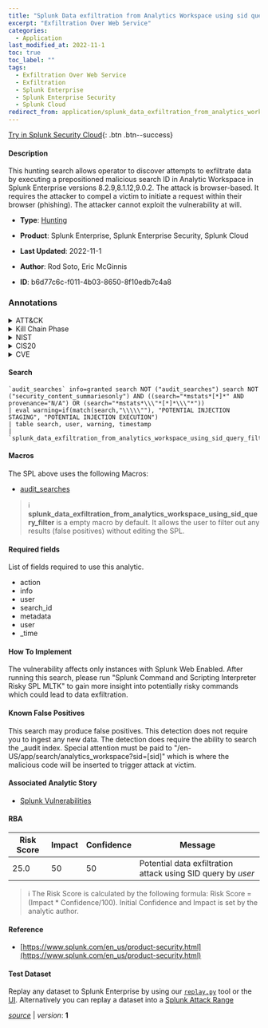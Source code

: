 ```yaml
---
title: "Splunk Data exfiltration from Analytics Workspace using sid query"
excerpt: "Exfiltration Over Web Service"
categories:
  - Application
last_modified_at: 2022-11-1
toc: true
toc_label: ""
tags:
  - Exfiltration Over Web Service
  - Exfiltration
  - Splunk Enterprise
  - Splunk Enterprise Security
  - Splunk Cloud
redirect_from: application/splunk_data_exfiltration_from_analytics_workspace_using_sid_query/
---
```




[Try in Splunk Security Cloud](https://www.splunk.com/en_us/cyber-security.html){: .btn .btn--success}

#### Description

This hunting search allows operator to discover attempts to exfiltrate data by executing a prepositioned malicious search ID in Analytic Workspace in Splunk Enterprise versions 8.2.9,8.1.12,9.0.2. The attack is browser-based. It requires the attacker to compel a victim to initiate a request within their browser (phishing). The attacker cannot exploit the vulnerability at will.

- **Type**: [Hunting](https://github.com/splunk/security_content/wiki/Detection-Analytic-Types)
- **Product**: Splunk Enterprise, Splunk Enterprise Security, Splunk Cloud

- **Last Updated**: 2022-11-1
- **Author**: Rod Soto, Eric McGinnis
- **ID**: b6d77c6c-f011-4b03-8650-8f10edb7c4a8

### Annotations
<details>
  <summary>ATT&CK</summary>

<div markdown="1">

#### [ATT&CK](https://attack.mitre.org/)

| ID          | Technique   | Tactic         |
| ----------- | ----------- |--------------- |
| [T1567](https://attack.mitre.org/techniques/T1567/) | Exfiltration Over Web Service | Exfiltration |

</div>
</details>


<details>
  <summary>Kill Chain Phase</summary>

<div markdown="1">

* Actions On Objectives


</div>
</details>


<details>
  <summary>NIST</summary>

<div markdown="1">

* DE.AE



</div>
</details>

<details>
  <summary>CIS20</summary>

<div markdown="1">

* CIS 10



</div>
</details>

<details>
  <summary>CVE</summary>

<div markdown="1">


</div>
</details>


#### Search

```
`audit_searches` info=granted search NOT ("audit_searches") search NOT ("security_content_summariesonly") AND ((search="*mstats*[*]*" AND provenance="N/A") OR (search="*mstats*\\\"*[*]*\\\"*"))
| eval warning=if(match(search,"\\\\\""), "POTENTIAL INJECTION STAGING", "POTENTIAL INJECTION EXECUTION") 
| table search, user, warning, timestamp 
| `splunk_data_exfiltration_from_analytics_workspace_using_sid_query_filter`
```

#### Macros
The SPL above uses the following Macros:
* [audit_searches](https://github.com/splunk/security_content/blob/develop/macros/audit_searches.yml)

> :information_source:
> **splunk_data_exfiltration_from_analytics_workspace_using_sid_query_filter** is a empty macro by default. It allows the user to filter out any results (false positives) without editing the SPL.



#### Required fields
List of fields required to use this analytic.
* action
* info
* user
* search_id
* metadata
* user
* _time



#### How To Implement
The vulnerability affects only instances with Splunk Web Enabled.  After running this search, please run &#34;Splunk Command and Scripting Interpreter Risky SPL MLTK&#34; to gain more insight into potentially risky commands which could lead to data exfiltration.
#### Known False Positives
This search may produce false positives.  This detection does not require you to ingest any new data. The detection does require the ability to search the _audit index. Special attention must be paid to &#34;/en-US/app/search/analytics_workspace?sid=[sid]&#34; which is where the malicious code will be inserted to trigger attack at victim.

#### Associated Analytic Story
* [Splunk Vulnerabilities](/stories/splunk_vulnerabilities)




#### RBA

| Risk Score  | Impact      | Confidence   | Message      |
| ----------- | ----------- |--------------|--------------|
| 25.0 | 50 | 50 | Potential data exfiltration attack using SID query by $user$ |


> :information_source:
> The Risk Score is calculated by the following formula: Risk Score = (Impact * Confidence/100). Initial Confidence and Impact is set by the analytic author.


#### Reference

* [https://www.splunk.com/en_us/product-security.html](https://www.splunk.com/en_us/product-security.html)



#### Test Dataset
Replay any dataset to Splunk Enterprise by using our [`replay.py`](https://github.com/splunk/attack_data#using-replaypy) tool or the [UI](https://github.com/splunk/attack_data#using-ui).
Alternatively you can replay a dataset into a [Splunk Attack Range](https://github.com/splunk/attack_range#replay-dumps-into-attack-range-splunk-server)




[*source*](https://github.com/splunk/security_content/tree/develop/detections/application/splunk_data_exfiltration_from_analytics_workspace_using_sid_query.yml) \| *version*: **1**